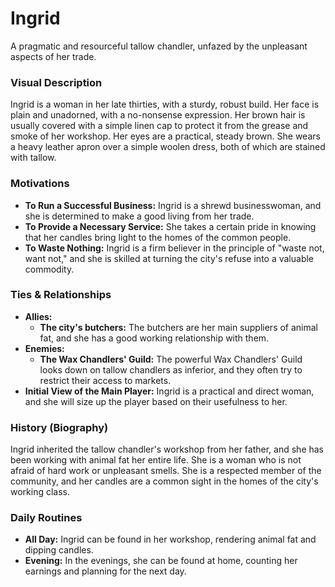 # Ingrid

A pragmatic and resourceful tallow chandler, unfazed by the unpleasant aspects of her trade.

### Visual Description

Ingrid is a woman in her late thirties, with a sturdy, robust build. Her face is plain and unadorned, with a no-nonsense expression. Her brown hair is usually covered with a simple linen cap to protect it from the grease and smoke of her workshop. Her eyes are a practical, steady brown. She wears a heavy leather apron over a simple woolen dress, both of which are stained with tallow.

### Motivations

- **To Run a Successful Business:** Ingrid is a shrewd businesswoman, and she is determined to make a good living from her trade.
- **To Provide a Necessary Service:** She takes a certain pride in knowing that her candles bring light to the homes of the common people.
- **To Waste Nothing:** Ingrid is a firm believer in the principle of "waste not, want not," and she is skilled at turning the city's refuse into a valuable commodity.

### Ties & Relationships

- **Allies:**
    - **The city's butchers:** The butchers are her main suppliers of animal fat, and she has a good working relationship with them.
- **Enemies:**
    - **The Wax Chandlers' Guild:** The powerful Wax Chandlers' Guild looks down on tallow chandlers as inferior, and they often try to restrict their access to markets.
- **Initial View of the Main Player:** Ingrid is a practical and direct woman, and she will size up the player based on their usefulness to her.

### History (Biography)

Ingrid inherited the tallow chandler's workshop from her father, and she has been working with animal fat her entire life. She is a woman who is not afraid of hard work or unpleasant smells. She is a respected member of the community, and her candles are a common sight in the homes of the city's working class.

### Daily Routines

- **All Day:** Ingrid can be found in her workshop, rendering animal fat and dipping candles.
- **Evening:** In the evenings, she can be found at home, counting her earnings and planning for the next day.
